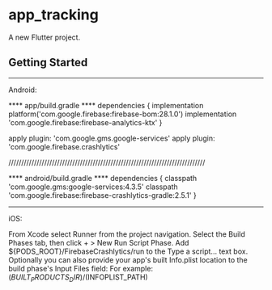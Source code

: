 # app_tracking

A new Flutter project.

## Getting Started


---------------------------------------------------------------------------------------------

Android:

**** app/build.gradle ****
dependencies {
    implementation platform('com.google.firebase:firebase-bom:28.1.0')
    implementation 'com.google.firebase:firebase-analytics-ktx'
}


apply plugin: 'com.google.gms.google-services'
apply plugin: 'com.google.firebase.crashlytics'


/////////////////////////////////////////////////////////////////////////////

**** android/build.gradle ****
dependencies {
  classpath 'com.google.gms:google-services:4.3.5'
  classpath 'com.google.firebase:firebase-crashlytics-gradle:2.5.1'
}


---------------------------------------------------------------------------------------------

iOS:

From Xcode select Runner from the project navigation.
Select the Build Phases tab, then click + > New Run Script Phase.
Add ${PODS_ROOT}/FirebaseCrashlytics/run to the Type a script... text box.
Optionally you can also provide your app's built Info.plist location to the build phase's Input Files field:
For example: $(BUILT_PRODUCTS_DIR)/$(INFOPLIST_PATH)